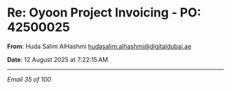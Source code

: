 # Re: Oyoon Project Invoicing - PO: 42500025

**From**: Huda Salim AlHashmi <hudasalim.alhashmi@digitaldubai.ae>

**Date**: 12 August 2025 at 7:22:15 AM

---

*Email 35 of 100*
